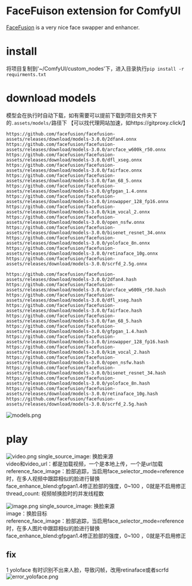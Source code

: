 # FaceFuison extension for ComfyUI

[FaceFusion](https://github.com/facefusion/facefusion) is a very nice face swapper and enhancer.

# install
将项目复制到'~/ComfyUI/custom_nodes'下，进入目录执行`pip install -r requirments.txt`

# download models
模型会在执行时自动下载，如有需要可以提前下载到项目文件夹下的`.assets/models/`路径下 【可以找代理网站加速，如https://gitproxy.click/】   
```
https://github.com/facefusion/facefusion-assets/releases/download/models-3.0.0/2dfan4.onnx
https://github.com/facefusion/facefusion-assets/releases/download/models-3.0.0/arcface_w600k_r50.onnx
https://github.com/facefusion/facefusion-assets/releases/download/models-3.0.0/dfl_xseg.onnx
https://github.com/facefusion/facefusion-assets/releases/download/models-3.0.0/fairface.onnx
https://github.com/facefusion/facefusion-assets/releases/download/models-3.0.0/fan_68_5.onnx
https://github.com/facefusion/facefusion-assets/releases/download/models-3.0.0/gfpgan_1.4.onnx
https://github.com/facefusion/facefusion-assets/releases/download/models-3.0.0/inswapper_128_fp16.onnx
https://github.com/facefusion/facefusion-assets/releases/download/models-3.0.0/kim_vocal_2.onnx
https://github.com/facefusion/facefusion-assets/releases/download/models-3.0.0/open_nsfw.onnx
https://github.com/facefusion/facefusion-assets/releases/download/models-3.0.0/bisenet_resnet_34.onnx
https://github.com/facefusion/facefusion-assets/releases/download/models-3.0.0/yoloface_8n.onnx
https://github.com/facefusion/facefusion-assets/releases/download/models-3.0.0/retinaface_10g.onnx
https://github.com/facefusion/facefusion-assets/releases/download/models-3.0.0/scrfd_2.5g.onnx

https://github.com/facefusion/facefusion-assets/releases/download/models-3.0.0/2dfan4.hash
https://github.com/facefusion/facefusion-assets/releases/download/models-3.0.0/arcface_w600k_r50.hash
https://github.com/facefusion/facefusion-assets/releases/download/models-3.0.0/dfl_xseg.hash
https://github.com/facefusion/facefusion-assets/releases/download/models-3.0.0/fairface.hash
https://github.com/facefusion/facefusion-assets/releases/download/models-3.0.0/fan_68_5.hash
https://github.com/facefusion/facefusion-assets/releases/download/models-3.0.0/gfpgan_1.4.hash
https://github.com/facefusion/facefusion-assets/releases/download/models-3.0.0/inswapper_128_fp16.hash
https://github.com/facefusion/facefusion-assets/releases/download/models-3.0.0/kim_vocal_2.hash
https://github.com/facefusion/facefusion-assets/releases/download/models-3.0.0/open_nsfw.hash
https://github.com/facefusion/facefusion-assets/releases/download/models-3.0.0/bisenet_resnet_34.hash
https://github.com/facefusion/facefusion-assets/releases/download/models-3.0.0/yoloface_8n.hash
https://github.com/facefusion/facefusion-assets/releases/download/models-3.0.0/retinaface_10g.hash
https://github.com/facefusion/facefusion-assets/releases/download/models-3.0.0/scrfd_2.5g.hash
```
![models.png](.github/models.png)
# play
![video.png](.github/video.png)
single_source_image: 换脸来源   
video和video_url：都是加载视频，一个是本地上传，一个是url加载    
reference_face_image：脸部追踪，当启用face_selector_mode=reference时，在多人视频中跟踪相似的脸进行替换   
face_enhance_blend:gfpgan1.4修正脸部的强度，0~100 ，0就是不启用修正   
thread_count: 视频帧换脸时的并发线程数   

![image.png](.github/image.png)
single_source_image: 换脸来源   
image：换脸目标   
reference_face_image：脸部追踪，当启用face_selector_mode=reference时，在多人图片中跟踪相似的脸进行替换   
face_enhance_blend:gfpgan1.4修正脸部的强度，0~100 ，0就是不启用修正  

## fix
1 yoloface 有时识别不出来人脸，导致闪帧，改用retinaface或者scrfd
![error_yoloface.png](.github/error_yoloface.png)